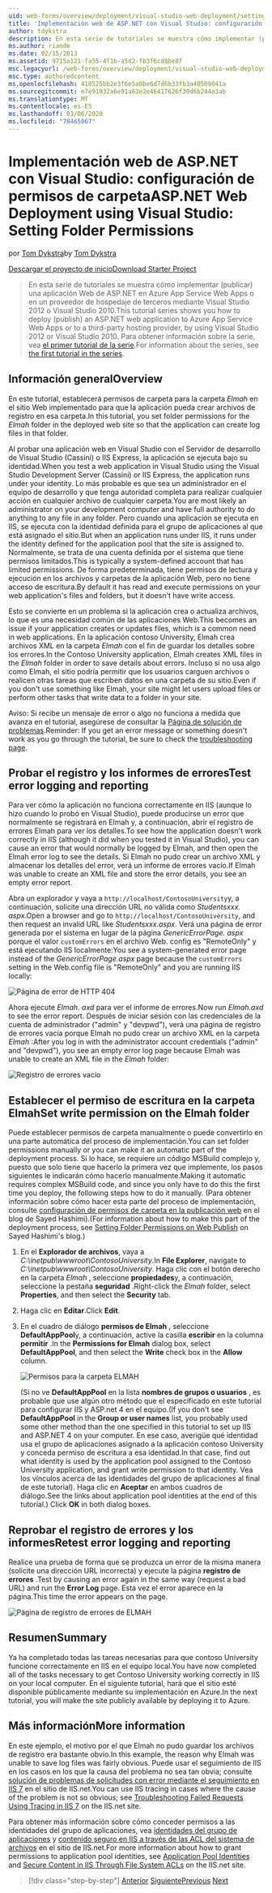 ```yaml
---
uid: web-forms/overview/deployment/visual-studio-web-deployment/setting-folder-permissions
title: 'Implementación web de ASP.NET con Visual Studio: configuración de permisos de carpeta | Microsoft Docs'
author: tdykstra
description: En esta serie de tutoriales se muestra cómo implementar (publicar) una aplicación Web de ASP.NET en Azure App Service Web Apps o en un proveedor de hospedaje de terceros, por usa...
ms.author: riande
ms.date: 02/15/2013
ms.assetid: 9715a121-fa55-4f1b-a5d2-fb3f6cd8be8f
msc.legacyurl: /web-forms/overview/deployment/visual-studio-web-deployment/setting-folder-permissions
msc.type: authoredcontent
ms.openlocfilehash: 410525bb2e3f6e5a0be6d7d6b33fb3a40509041a
ms.sourcegitcommit: e7e91932a6e91a63e2e46417626f39d6b244a3ab
ms.translationtype: MT
ms.contentlocale: es-ES
ms.lasthandoff: 03/06/2020
ms.locfileid: "78465067"
---
```

# <a name="aspnet-web-deployment-using-visual-studio-setting-folder-permissions"></a><span data-ttu-id="817bf-103">Implementación web de ASP.NET con Visual Studio: configuración de permisos de carpeta</span><span class="sxs-lookup"><span data-stu-id="817bf-103">ASP.NET Web Deployment using Visual Studio: Setting Folder Permissions</span></span>

<span data-ttu-id="817bf-104">por [Tom Dykstra](https://github.com/tdykstra)</span><span class="sxs-lookup"><span data-stu-id="817bf-104">by [Tom Dykstra](https://github.com/tdykstra)</span></span>

[<span data-ttu-id="817bf-105">Descargar el proyecto de inicio</span><span class="sxs-lookup"><span data-stu-id="817bf-105">Download Starter Project</span></span>](https://go.microsoft.com/fwlink/p/?LinkId=282627)

> <span data-ttu-id="817bf-106">En esta serie de tutoriales se muestra cómo implementar (publicar) una aplicación Web de ASP.NET en Azure App Service Web Apps o en un proveedor de hospedaje de terceros mediante Visual Studio 2012 o Visual Studio 2010.</span><span class="sxs-lookup"><span data-stu-id="817bf-106">This tutorial series shows you how to deploy (publish) an ASP.NET web application to Azure App Service Web Apps or to a third-party hosting provider, by using Visual Studio 2012 or Visual Studio 2010.</span></span> <span data-ttu-id="817bf-107">Para obtener información sobre la serie, vea [el primer tutorial de la serie](introduction.md).</span><span class="sxs-lookup"><span data-stu-id="817bf-107">For information about the series, see [the first tutorial in the series](introduction.md).</span></span>

## <a name="overview"></a><span data-ttu-id="817bf-108">Información general</span><span class="sxs-lookup"><span data-stu-id="817bf-108">Overview</span></span>

<span data-ttu-id="817bf-109">En este tutorial, establecerá permisos de carpeta para la carpeta *Elmah* en el sitio Web implementado para que la aplicación pueda crear archivos de registro en esa carpeta.</span><span class="sxs-lookup"><span data-stu-id="817bf-109">In this tutorial, you set folder permissions for the *Elmah* folder in the deployed web site so that the application can create log files in that folder.</span></span>

<span data-ttu-id="817bf-110">Al probar una aplicación web en Visual Studio con el Servidor de desarrollo de Visual Studio (Cassini) o IIS Express, la aplicación se ejecuta bajo su identidad.</span><span class="sxs-lookup"><span data-stu-id="817bf-110">When you test a web application in Visual Studio using the Visual Studio Development Server (Cassini) or IIS Express, the application runs under your identity.</span></span> <span data-ttu-id="817bf-111">Lo más probable es que sea un administrador en el equipo de desarrollo y que tenga autoridad completa para realizar cualquier acción en cualquier archivo de cualquier carpeta.</span><span class="sxs-lookup"><span data-stu-id="817bf-111">You are most likely an administrator on your development computer and have full authority to do anything to any file in any folder.</span></span> <span data-ttu-id="817bf-112">Pero cuando una aplicación se ejecuta en IIS, se ejecuta con la identidad definida para el grupo de aplicaciones al que está asignado el sitio.</span><span class="sxs-lookup"><span data-stu-id="817bf-112">But when an application runs under IIS, it runs under the identity defined for the application pool that the site is assigned to.</span></span> <span data-ttu-id="817bf-113">Normalmente, se trata de una cuenta definida por el sistema que tiene permisos limitados.</span><span class="sxs-lookup"><span data-stu-id="817bf-113">This is typically a system-defined account that has limited permissions.</span></span> <span data-ttu-id="817bf-114">De forma predeterminada, tiene permisos de lectura y ejecución en los archivos y carpetas de la aplicación Web, pero no tiene acceso de escritura.</span><span class="sxs-lookup"><span data-stu-id="817bf-114">By default it has read and execute permissions on your web application's files and folders, but it doesn't have write access.</span></span>

<span data-ttu-id="817bf-115">Esto se convierte en un problema si la aplicación crea o actualiza archivos, lo que es una necesidad común de las aplicaciones Web.</span><span class="sxs-lookup"><span data-stu-id="817bf-115">This becomes an issue if your application creates or updates files, which is a common need in web applications.</span></span> <span data-ttu-id="817bf-116">En la aplicación contoso University, Elmah crea archivos XML en la carpeta *Elmah* con el fin de guardar los detalles sobre los errores.</span><span class="sxs-lookup"><span data-stu-id="817bf-116">In the Contoso University application, Elmah creates XML files in the *Elmah* folder in order to save details about errors.</span></span> <span data-ttu-id="817bf-117">Incluso si no usa algo como Elmah, el sitio podría permitir que los usuarios carguen archivos o realicen otras tareas que escriben datos en una carpeta de su sitio.</span><span class="sxs-lookup"><span data-stu-id="817bf-117">Even if you don't use something like Elmah, your site might let users upload files or perform other tasks that write data to a folder in your site.</span></span>

<span data-ttu-id="817bf-118">Aviso: Si recibe un mensaje de error o algo no funciona a medida que avanza en el tutorial, asegúrese de consultar la [Página de solución de problemas](troubleshooting.md).</span><span class="sxs-lookup"><span data-stu-id="817bf-118">Reminder: If you get an error message or something doesn't work as you go through the tutorial, be sure to check the [troubleshooting page](troubleshooting.md).</span></span>

## <a name="test-error-logging-and-reporting"></a><span data-ttu-id="817bf-119">Probar el registro y los informes de errores</span><span class="sxs-lookup"><span data-stu-id="817bf-119">Test error logging and reporting</span></span>

<span data-ttu-id="817bf-120">Para ver cómo la aplicación no funciona correctamente en IIS (aunque lo hizo cuando lo probó en Visual Studio), puede producirse un error que normalmente se registrará en Elmah y, a continuación, abrir el registro de errores Elmah para ver los detalles.</span><span class="sxs-lookup"><span data-stu-id="817bf-120">To see how the application doesn't work correctly in IIS (although it did when you tested it in Visual Studio), you can cause an error that would normally be logged by Elmah, and then open the Elmah error log to see the details.</span></span> <span data-ttu-id="817bf-121">Si Elmah no pudo crear un archivo XML y almacenar los detalles del error, verá un informe de errores vacío.</span><span class="sxs-lookup"><span data-stu-id="817bf-121">If Elmah was unable to create an XML file and store the error details, you see an empty error report.</span></span>

<span data-ttu-id="817bf-122">Abra un explorador y vaya a `http://localhost/ContosoUniversity`y, a continuación, solicite una dirección URL no válida como *Studentsxxx. aspx*.</span><span class="sxs-lookup"><span data-stu-id="817bf-122">Open a browser and go to `http://localhost/ContosoUniversity`, and then request an invalid URL like *Studentsxxx.aspx*.</span></span> <span data-ttu-id="817bf-123">Verá una página de error generada por el sistema en lugar de la página *GenericErrorPage. aspx* porque el valor `customErrors` en el archivo Web. config es "RemoteOnly" y está ejecutando IIS localmente:</span><span class="sxs-lookup"><span data-stu-id="817bf-123">You see a system-generated error page instead of the *GenericErrorPage.aspx* page because the `customErrors` setting in the Web.config file is "RemoteOnly" and you are running IIS locally:</span></span>

![Página de error de HTTP 404](setting-folder-permissions/_static/image1.png)

<span data-ttu-id="817bf-125">Ahora ejecute *Elmah. axd* para ver el informe de errores.</span><span class="sxs-lookup"><span data-stu-id="817bf-125">Now run *Elmah.axd* to see the error report.</span></span> <span data-ttu-id="817bf-126">Después de iniciar sesión con las credenciales de la cuenta de administrador (&quot;admin&quot; y &quot;devpwd&quot;), verá una página de registro de errores vacía porque Elmah no pudo crear un archivo XML en la carpeta *Elmah* :</span><span class="sxs-lookup"><span data-stu-id="817bf-126">After you log in with the administrator account credentials (&quot;admin&quot; and &quot;devpwd&quot;), you see an empty error log page because Elmah was unable to create an XML file in the *Elmah* folder:</span></span>

![Registro de errores vacío](setting-folder-permissions/_static/image2.png)

## <a name="set-write-permission-on-the-elmah-folder"></a><span data-ttu-id="817bf-128">Establecer el permiso de escritura en la carpeta Elmah</span><span class="sxs-lookup"><span data-stu-id="817bf-128">Set write permission on the Elmah folder</span></span>

<span data-ttu-id="817bf-129">Puede establecer permisos de carpeta manualmente o puede convertirlo en una parte automática del proceso de implementación.</span><span class="sxs-lookup"><span data-stu-id="817bf-129">You can set folder permissions manually or you can make it an automatic part of the deployment process.</span></span> <span data-ttu-id="817bf-130">Si lo hace, se requiere un código MSBuild complejo y, puesto que solo tiene que hacerlo la primera vez que implemente, los pasos siguientes le indicarán cómo hacerlo manualmente.</span><span class="sxs-lookup"><span data-stu-id="817bf-130">Making it automatic requires complex MSBuild code, and since you only have to do this the first time you deploy, the following steps how to do it manually.</span></span> <span data-ttu-id="817bf-131">(Para obtener información sobre cómo hacer esta parte del proceso de implementación, consulte [configuración de permisos de carpeta en la publicación web](http://sedodream.com/2011/11/08/SettingFolderPermissionsOnWebPublish.aspx) en el blog de Sayed Hashimi).</span><span class="sxs-lookup"><span data-stu-id="817bf-131">(For information about how to make this part of the deployment process, see [Setting Folder Permissions on Web Publish](http://sedodream.com/2011/11/08/SettingFolderPermissionsOnWebPublish.aspx) on Sayed Hashimi's blog.)</span></span>

1. <span data-ttu-id="817bf-132">En el **Explorador de archivos**, vaya a *C:\inetpub\wwwroot\ContosoUniversity*.</span><span class="sxs-lookup"><span data-stu-id="817bf-132">In **File Explorer**, navigate to *C:\inetpub\wwwroot\ContosoUniversity*.</span></span> <span data-ttu-id="817bf-133">Haga clic con el botón derecho en la carpeta *Elmah* , seleccione **propiedades**y, a continuación, seleccione la pestaña **seguridad** .</span><span class="sxs-lookup"><span data-stu-id="817bf-133">Right-click the *Elmah* folder, select **Properties**, and then select the **Security** tab.</span></span>
2. <span data-ttu-id="817bf-134">Haga clic en **Editar**.</span><span class="sxs-lookup"><span data-stu-id="817bf-134">Click **Edit**.</span></span>
3. <span data-ttu-id="817bf-135">En el cuadro de diálogo **permisos de Elmah** , seleccione **DefaultAppPool**y, a continuación, active la casilla **escribir** en la columna **permitir** .</span><span class="sxs-lookup"><span data-stu-id="817bf-135">In the **Permissions for Elmah** dialog box, select **DefaultAppPool**, and then select the **Write** check box in the **Allow** column.</span></span>

    ![Permisos para la carpeta ELMAH](setting-folder-permissions/_static/image3.png)

    <span data-ttu-id="817bf-137">(Si no ve **DefaultAppPool** en la lista **nombres de grupos o usuarios** , es probable que use algún otro método que el especificado en este tutorial para configurar IIS y ASP.net 4 en el equipo.</span><span class="sxs-lookup"><span data-stu-id="817bf-137">(If you don't see **DefaultAppPool** in the **Group or user names** list, you probably used some other method than the one specified in this tutorial to set up IIS and ASP.NET 4 on your computer.</span></span> <span data-ttu-id="817bf-138">En ese caso, averigüe qué identidad usa el grupo de aplicaciones asignado a la aplicación contoso University y conceda permiso de escritura a esa identidad.</span><span class="sxs-lookup"><span data-stu-id="817bf-138">In that case, find out what identity is used by the application pool assigned to the Contoso University application, and grant write permission to that identity.</span></span> <span data-ttu-id="817bf-139">Vea los vínculos acerca de las identidades del grupo de aplicaciones al final de este tutorial). Haga clic en **Aceptar** en ambos cuadros de diálogo.</span><span class="sxs-lookup"><span data-stu-id="817bf-139">See the links about application pool identities at the end of this tutorial.) Click **OK** in both dialog boxes.</span></span>

## <a name="retest-error-logging-and-reporting"></a><span data-ttu-id="817bf-140">Reprobar el registro de errores y los informes</span><span class="sxs-lookup"><span data-stu-id="817bf-140">Retest error logging and reporting</span></span>

<span data-ttu-id="817bf-141">Realice una prueba de forma que se produzca un error de la misma manera (solicite una dirección URL incorrecta) y ejecute la página **registro de errores** .</span><span class="sxs-lookup"><span data-stu-id="817bf-141">Test by causing an error again in the same way (request a bad URL) and run the **Error Log** page.</span></span> <span data-ttu-id="817bf-142">Esta vez el error aparece en la página.</span><span class="sxs-lookup"><span data-stu-id="817bf-142">This time the error appears on the page.</span></span>

![Página de registro de errores de ELMAH](setting-folder-permissions/_static/image4.png)

## <a name="summary"></a><span data-ttu-id="817bf-144">Resumen</span><span class="sxs-lookup"><span data-stu-id="817bf-144">Summary</span></span>

<span data-ttu-id="817bf-145">Ya ha completado todas las tareas necesarias para que contoso University funcione correctamente en IIS en el equipo local.</span><span class="sxs-lookup"><span data-stu-id="817bf-145">You have now completed all of the tasks necessary to get Contoso University working correctly in IIS on your local computer.</span></span> <span data-ttu-id="817bf-146">En el siguiente tutorial, hará que el sitio esté disponible públicamente mediante su implementación en Azure.</span><span class="sxs-lookup"><span data-stu-id="817bf-146">In the next tutorial, you will make the site publicly available by deploying it to Azure.</span></span>

## <a name="more-information"></a><span data-ttu-id="817bf-147">Más información</span><span class="sxs-lookup"><span data-stu-id="817bf-147">More information</span></span>

<span data-ttu-id="817bf-148">En este ejemplo, el motivo por el que Elmah no pudo guardar los archivos de registro era bastante obvio.</span><span class="sxs-lookup"><span data-stu-id="817bf-148">In this example, the reason why Elmah was unable to save log files was fairly obvious.</span></span> <span data-ttu-id="817bf-149">Puede usar el seguimiento de IIS en los casos en los que la causa del problema no sea tan obvia; consulte [solución de problemas de solicitudes con error mediante el seguimiento en IIS 7](https://www.iis.net/learn/troubleshoot/using-failed-request-tracing/troubleshooting-failed-requests-using-tracing-in-iis) en el sitio de IIS.net.</span><span class="sxs-lookup"><span data-stu-id="817bf-149">You can use IIS tracing in cases where the cause of the problem is not so obvious; see [Troubleshooting Failed Requests Using Tracing in IIS 7](https://www.iis.net/learn/troubleshoot/using-failed-request-tracing/troubleshooting-failed-requests-using-tracing-in-iis) on the IIS.net site.</span></span>

<span data-ttu-id="817bf-150">Para obtener más información sobre cómo conceder permisos a las identidades del grupo de aplicaciones, vea [identidades del grupo de aplicaciones](https://www.iis.net/learn/manage/configuring-security/application-pool-identities) y [contenido seguro en IIS a través de las ACL del sistema de archivos](https://www.iis.net/learn/get-started/planning-for-security/secure-content-in-iis-through-file-system-acls) en el sitio de IIS.net.</span><span class="sxs-lookup"><span data-stu-id="817bf-150">For more information about how to grant permissions to application pool identities, see [Application Pool Identities](https://www.iis.net/learn/manage/configuring-security/application-pool-identities) and [Secure Content in IIS Through File System ACLs](https://www.iis.net/learn/get-started/planning-for-security/secure-content-in-iis-through-file-system-acls) on the IIS.net site.</span></span>

> [!div class="step-by-step"]
> <span data-ttu-id="817bf-151">[Anterior](deploying-to-iis.md)
> [Siguiente](deploying-to-production.md)</span><span class="sxs-lookup"><span data-stu-id="817bf-151">[Previous](deploying-to-iis.md)
[Next](deploying-to-production.md)</span></span>
